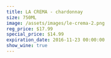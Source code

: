 ```yaml
---
title: LA CREMA - chardonnay
size: 750ML
image: /assets/images/le-crema-2.png
reg_price: $17.99
special_price: $14.99
expiration_date: 2016-11-23 00:00:00
show_wine: true
---
```



